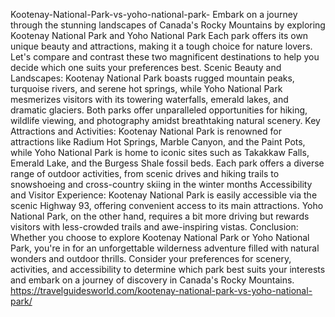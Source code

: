 Kootenay-National-Park-vs-yoho-national-park-
Embark on a journey through the stunning landscapes of Canada's Rocky Mountains by exploring Kootenay National Park and Yoho National Park
Each park offers its own unique beauty and attractions, making it a tough choice for nature lovers. Let's compare and contrast these two magnificent destinations to help you decide which one suits your preferences best.
Scenic Beauty and Landscapes:
Kootenay National Park boasts rugged mountain peaks, turquoise rivers, and serene hot springs, while Yoho National Park mesmerizes visitors with its towering waterfalls, emerald lakes, and dramatic glaciers. Both parks offer unparalleled opportunities for hiking, wildlife viewing, and photography amidst breathtaking natural scenery.
Key Attractions and Activities:
Kootenay National Park is renowned for attractions like Radium Hot Springs, Marble Canyon, and the Paint Pots, while Yoho National Park is home to iconic sites such as Takakkaw Falls, Emerald Lake, and the Burgess Shale fossil beds. Each park offers a diverse range of outdoor activities, from scenic drives and hiking trails to snowshoeing and cross-country skiing in the winter months
Accessibility and Visitor Experience:
Kootenay National Park is easily accessible via the scenic Highway 93, offering convenient access to its main attractions. Yoho National Park, on the other hand, requires a bit more driving but rewards visitors with less-crowded trails and awe-inspiring vistas.
Conclusion:
Whether you choose to explore Kootenay National Park or Yoho National Park, you're in for an unforgettable wilderness adventure filled with natural wonders and outdoor thrills. Consider your preferences for scenery, activities, and accessibility to determine which park best suits your interests and embark on a journey of discovery in Canada's Rocky Mountains.
https://travelguidesworld.com/kootenay-national-park-vs-yoho-national-park/


